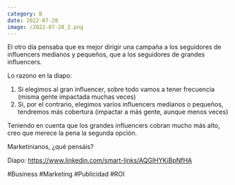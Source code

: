 ```yaml
--- 
category: B 
date: 2022-07-28 
image: /2022-07-28_2.png 
--- 
```


El otro día pensaba que es mejor dirigir una campaña a los seguidores de influencers medianos y pequeños, que a los seguidores de grandes influencers. 

Lo razono en la diapo:

1) Si elegimos al gran influencer, sobre todo vamos a tener frecuencia (misma gente impactada muchas veces)
2) Si, por el contrario, elegimos varios influencers medianos o pequeños, tendremos más cobertura (impactar a más gente, aunque menos veces)

Teniendo en cuenta que los grandes influencers cobran mucho más alto, creo que merece la pena la segunda opción. 

Marketinianos, ¿qué pensáis?

Diapo: https://www.linkedin.com/smart-links/AQGlHYKiBpNfHA

#Business #Marketing #Publicidad #ROI